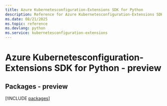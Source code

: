 ```yaml
---
title: Azure Kubernetesconfiguration-Extensions SDK for Python
description: Reference for Azure Kubernetesconfiguration-Extensions SDK for Python
ms.date: 08/21/2025
ms.topic: reference
ms.devlang: python
ms.service: kubernetesconfiguration-extensions
---
```

# Azure Kubernetesconfiguration-Extensions SDK for Python - preview
## Packages - preview
[!INCLUDE [packages](kubernetesconfiguration-extensions-index.md)]